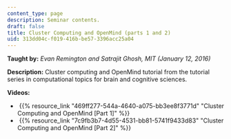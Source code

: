 ```yaml
---
content_type: page
description: Seminar contents.
draft: false
title: Cluster Computing and OpenMind (parts 1 and 2)
uid: 313dd04c-f019-416b-be57-3396acc25a04
---
```

**Taught by:** *Evan Remington and Satrajit Ghosh, MIT (January 12, 2016)*

**Description:** Cluster computing and OpenMind tutorial from the tutorial series in computational topics for brain and cognitive sciences.

**Videos:**

-  {{% resource_link "469ff277-544a-4640-a075-bb3ee8f3771d" "Cluster Computing and OpenMind \[Part 1\]" %}}
-  {{% resource_link "7c9fb3b7-4d55-4531-bb81-5741f9433d83" "Cluster Computing and OpenMind \[Part 2\]" %}}